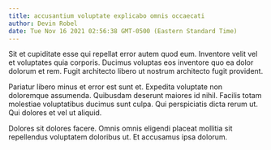 ```yaml
---
title: accusantium voluptate explicabo omnis occaecati
author: Devin Robel
date: Tue Nov 16 2021 02:56:38 GMT-0500 (Eastern Standard Time)
---
```

Sit et cupiditate esse qui repellat error autem quod eum. Inventore velit vel et voluptates quia corporis. Ducimus voluptas eos inventore quo ea dolor dolorum et rem. Fugit architecto libero ut nostrum architecto fugit provident.

 Pariatur libero minus et error est sunt et. Expedita voluptate non doloremque assumenda. Quibusdam deserunt maiores id nihil. Facilis totam molestiae voluptatibus ducimus sunt culpa. Qui perspiciatis dicta rerum ut. Qui dolores et vel ut aliquid.

 Dolores sit dolores facere. Omnis omnis eligendi placeat mollitia sit repellendus voluptatem doloribus ut. Et accusamus ipsa dolorum.